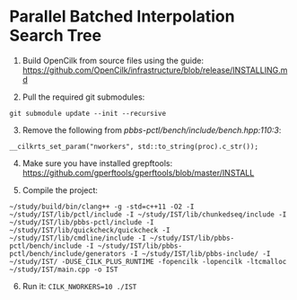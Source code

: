 # Parallel Batched Interpolation Search Tree

1. Build OpenCilk from source files using the guide: https://github.com/OpenCilk/infrastructure/blob/release/INSTALLING.md

2. Pull the required git submodules: 

`git submodule update --init --recursive`

3. Remove the following from *pbbs-pctl/bench/include/bench.hpp:110:3*:

`__cilkrts_set_param("nworkers", std::to_string(proc).c_str());`

4. Make sure you have installed grepftools: https://github.com/gperftools/gperftools/blob/master/INSTALL

5. Compile the project:

```~/study/build/bin/clang++ -g -std=c++11 -O2 -I ~/study/IST/lib/pctl/include -I ~/study/IST/lib/chunkedseq/include -I ~/study/IST/lib/pbbs-pctl/include -I ~/study/IST/lib/quickcheck/quickcheck -I ~/study/IST/lib/cmdline/include -I ~/study/IST/lib/pbbs-pctl/bench/include -I ~/study/IST/lib/pbbs-pctl/bench/include/generators -I ~/study/IST/lib/pbbs-include/ -I ~/study/IST/ -DUSE_CILK_PLUS_RUNTIME -fopencilk -lopencilk -ltcmalloc ~/study/IST/main.cpp -o IST```

6. Run it:
`CILK_NWORKERS=10 ./IST`
